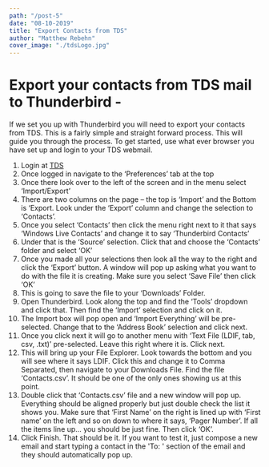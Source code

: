 ```yaml
---
path: "/post-5"
date: "08-10-2019"
title: "Export Contacts from TDS"
author: "Matthew Rebehn"
cover_image: "./tdsLogo.jpg"
---
```


# Export your contacts from TDS mail to Thunderbird -

If we set you up with Thunderbird you will need to export your contacts from TDS. This is a fairly simple and straight forward process. This will guide you through the process. To get started, use what ever browser you have set up and login to your TDS webmail.

1. Login at [TDS](https://login.tds.net/)
2. Once logged in navigate to the ‘Preferences’ tab at the top
3. Once there look over to the left of the screen and in the menu select ‘Import/Export’
4. There are two columns on the page – the top is ‘Import’ and the Bottom is ‘Export. Look under the ‘Export’ column and change the selection to ‘Contacts’.
5. Once you select ‘Contacts’ then click the menu right next to it that says ‘Windows Live Contacts’ and change it to say ‘Thunderbird Contacts’
6. Under that is the ‘Source’ selection. Click that and choose the ‘Contacts’ folder and select ‘OK’
7. Once you made all your selections then look all the way to the right and click the ‘Export’ button. A window will pop up asking what you want to do with the file it is creating. Make sure you select ‘Save File’ then click ‘OK’
8. This is going to save the file to your ‘Downloads’ Folder.
9. Open Thunderbird. Look along the top and find the ‘Tools’ dropdown and click that. Then find the ‘Import’ selection and click on it.
10. The Import box will pop open and ‘Import Everything’ will be pre-selected. Change that to the ‘Address Book’ selection and click next.
11. Once you click next it will go to another menu with ‘Text File (LDIF, tab, csv, .txt)’ pre-selected. Leave this right where it is. Click next.
12. This will bring up your File Explorer. Look towards the bottom and you will see where it says LDIF. Click this and change it to Comma Separated, then navigate to your Downloads File. Find the file ‘Contacts.csv’. It should be one of the only ones showing us at this point.
13. Double click that ‘Contacts.csv’ file and a new window will pop up. Everything should be aligned properly but just double check the list it shows you. Make sure that ‘First Name’ on the right is lined up with ‘First name’ on the left and so on down to where it says, ‘Pager Number’. If all the items line up… you should be just fine. Then click ‘OK’.
14. Click Finish. That should be it. If you want to test it, just compose a new email and start typing a contact in the 'To: ' section of the email and they should automatically pop up.
